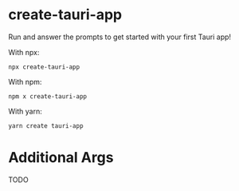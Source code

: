 # create-tauri-app

Run and answer the prompts to get started with your first Tauri app!

With npx:

```shell
npx create-tauri-app
```

With npm:

```shell
npm x create-tauri-app
```

With yarn:

```shell
yarn create tauri-app
```

# Additional Args

TODO
